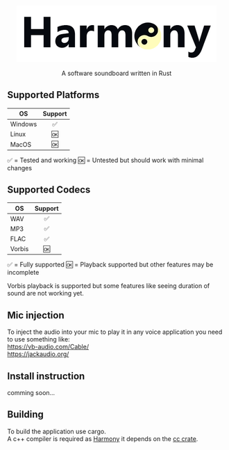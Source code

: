 <p align="center">
  <img src="https://github.com/Kl4rry/Harmony/blob/main/res/logo.png" />
</p>

<p align="center">A software soundboard written in Rust</p>

## Supported Platforms
| OS            | Support|
| ------------- |:------:|
| Windows       | ✅ |
| Linux         | 🆗 |
| MacOS         | 🆗 |

✅ = Tested and working 🆗 = Untested but should work with minimal changes

## Supported Codecs
| OS            | Support|
| ------------- |:------:|
| WAV           | ✅ |
| MP3           | ✅ |
| FLAC          | ✅ |
| Vorbis        | 🆗 |

✅ = Fully supported 🆗 = Playback supported but other features may be incomplete

Vorbis playback is supported but some features like seeing duration of sound are not working yet.

## Mic injection
To inject the audio into your mic to play it in any voice application you need to use something like:  
https://vb-audio.com/Cable/   
https://jackaudio.org/

## Install instruction
comming soon...

## Building
To build the application use cargo.  
A c++ compiler is required as [Harmony](https://github.com/Kl4rry/Harmony) it depends on the [cc crate](https://crates.io/crates/cc).
